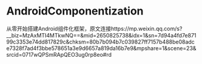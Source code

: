# AndroidComponentization
从零开始搭建Android组件化框架，原文连接https://mp.weixin.qq.com/s?__biz=MzAxMTI4MTkwNQ==&amp;mid=2650825738&amp;idx=1&amp;sn=7d94a4fd7e87199c3353e74dd817829c&amp;chksm=80b7b094b7c039827ff7157b488be08adce7328f7ad4f3bbe578651a3e9d6657a819da16b7e9&amp;mpshare=1&amp;scene=23&amp;srcid=0717wQPSmRApQEO3ug0rp8eo#rd
